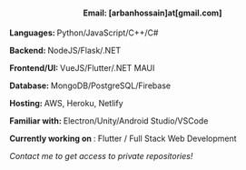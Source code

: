<h4 align="center">Email: [arbanhossain]at[gmail.com]</h4>


<b>Languages: </b> Python/JavaScript/C++/C#

<b>Backend: </b>
NodeJS/Flask/.NET

<b>Frontend/UI: </b>
VueJS/Flutter/.NET MAUI

<b>Database: </b>
MongoDB/PostgreSQL/Firebase

<b>Hosting: </b>
AWS, Heroku, Netlify

<b>Familiar with: </b>
Electron/Unity/Android Studio/VSCode


<b>Currently working on </b>: Flutter / Full Stack Web Development

_Contact me to get access to private repositories!_

